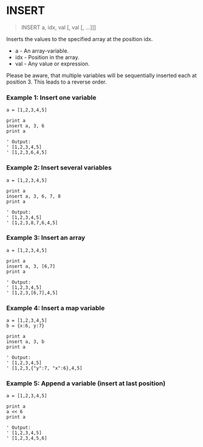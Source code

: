 # INSERT

> INSERT a, idx, val [, val [, ...]]]

Inserts the values to the specified array at the position idx.

- a - An array-variable.
- idx - Position in the array.
- val - Any value or expression.

Please be aware, that multiple variables will be sequentially inserted each at position 3. This leads to a reverse order.

### Example 1: Insert one variable

```
a = [1,2,3,4,5]

print a
insert a, 3, 6
print a

' Output:
' [1,2,3,4,5]
' [1,2,3,6,4,5]
```

### Example 2: Insert several variables

```
a = [1,2,3,4,5]

print a
insert a, 3, 6, 7, 8
print a

' Output:
' [1,2,3,4,5]
' [1,2,3,8,7,6,4,5]
```

### Example 3: Insert an array

```
a = [1,2,3,4,5]

print a
insert a, 3, [6,7]
print a

' Output:
' [1,2,3,4,5]
' [1,2,3,[6,7],4,5]
```

### Example 4: Insert a map variable

```
a = [1,2,3,4,5]
b = {x:6, y:7}

print a
insert a, 3, b
print a

' Output:
' [1,2,3,4,5]
' [1,2,3,{"y":7, "x":6},4,5]
```

### Example 5: Append a variable (insert at last position)

```
a = [1,2,3,4,5]

print a
a << 6
print a

' Output:
' [1,2,3,4,5]
' [1,2,3,4,5,6]
```



